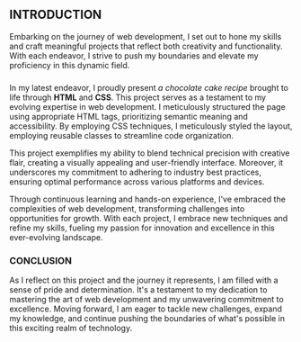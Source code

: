 
## INTRODUCTION
Embarking on the journey of web development, 
I set out to hone my skills and craft meaningful projects that reflect both creativity and functionality. 
With each endeavor, I strive to push my boundaries and elevate my proficiency in this dynamic field.

### 
In my latest endeavor, I proudly present *a chocolate cake recipe* brought to life through **HTML** and **CSS**. 
This project serves as a testament to my evolving expertise in web development. 
I meticulously structured the page using appropriate HTML tags, prioritizing semantic meaning and accessibility. 
By employing CSS techniques, I meticulously styled the layout, employing reusable classes to streamline code organization.

This project exemplifies my ability to blend technical precision with creative flair, creating a visually appealing and user-friendly interface.
Moreover, it underscores my commitment to adhering to industry best practices, ensuring optimal performance across various platforms and devices.

Through continuous learning and hands-on experience, I've embraced the complexities of web development, transforming challenges into opportunities for growth. With each project, I embrace new techniques and refine my skills, fueling my passion for innovation and excellence in this ever-evolving landscape.

### CONCLUSION
As I reflect on this project and the journey it represents, I am filled with a sense of pride and determination.
It's a testament to my dedication to mastering the art of web development and my unwavering commitment to excellence. 
Moving forward, I am eager to tackle new challenges, expand my knowledge, and continue pushing the boundaries of what's possible in this exciting realm of technology.
